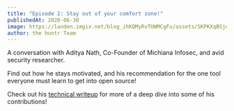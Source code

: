 ```yaml
---
title: "Episode 2: Stay out of your comfort zone!"
publishedAt: 2020-06-30
image: https://landen.imgix.net/blog_ihKQMyRvTUWMCgFu/assets/SKPKXqBSjelaCsAY.jpg?w=880
author: the huntr Team
---
```


A conversation with Aditya Nath, Co-Founder of Michiana Infosec, and avid security researcher.

Find out how he stays motivated, and his recommendation for the one tool everyone must learn to get into open source!

Check out his [technical writeup](https://michiana-infosec.com/bug-bounty-on-the-other-end/) for more of a deep dive into some of his contributions!

<!-- embed podcast player here -->
